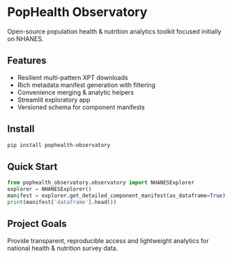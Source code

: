 # PopHealth Observatory

Open-source population health & nutrition analytics toolkit focused initially on NHANES.

## Features
- Resilient multi-pattern XPT downloads
- Rich metadata manifest generation with filtering
- Convenience merging & analytic helpers
- Streamlit exploratory app
- Versioned schema for component manifests

## Install
```bash
pip install pophealth-observatory
```

## Quick Start
```python
from pophealth_observatory.observatory import NHANESExplorer
explorer = NHANESExplorer()
manifest = explorer.get_detailed_component_manifest(as_dataframe=True)
print(manifest['dataframe'].head())
```

## Project Goals
Provide transparent, reproducible access and lightweight analytics for national health & nutrition survey data.
